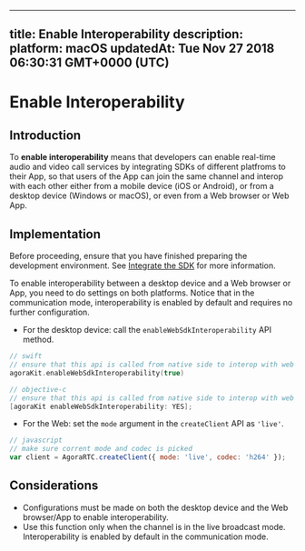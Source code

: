 
---
title: Enable Interoperability 
description: 
platform: macOS
updatedAt: Tue Nov 27 2018 06:30:31 GMT+0000 (UTC)
---
# Enable Interoperability 
## Introduction

To **enable interoperability** means that developers can enable real-time audio and video call services by integrating SDKs of different platfroms to their App, so that users of the App can join the same channel and interop with each other either from a mobile device (iOS  or Android), or from a desktop device (Windows or macOS), or even from a Web browser or Web App.

## Implementation

Before proceeding, ensure that you have finished preparing the development environment. See [Integrate the SDK](../../en/Interactive%20Broadcast/mac_video.md) for more information.

To enable interoperability between a desktop device and a Web browser or App, you need to do settings on both platforms. Notice that in the communication mode, interoperability is enabled by default and requires no further configuration.

* For the desktop device:  call the `enableWebSdkInteroperability` API method.

```swift
// swift
// ensure that this api is called from native side to interop with web sdk
agoraKit.enableWebSdkInteroperability(true)
```

```objective-c
// objective-c
// ensure that this api is called from native side to interop with web sdk
[agoraKit enableWebSdkInteroperability: YES];
```

*  For the Web: set the `mode` argument in the `createClient` API as `'live'`.

```javascript
// javascript
// make sure corrent mode and codec is picked
var client = AgoraRTC.createClient({ mode: 'live', codec: 'h264' });
```

## Considerations

* Configurations must be made on both the desktop device and the Web browser/App to enable interoperability.
* Use this function only when the channel is in the live broadcast mode. Interoperability is enabled by default in the communication mode.
